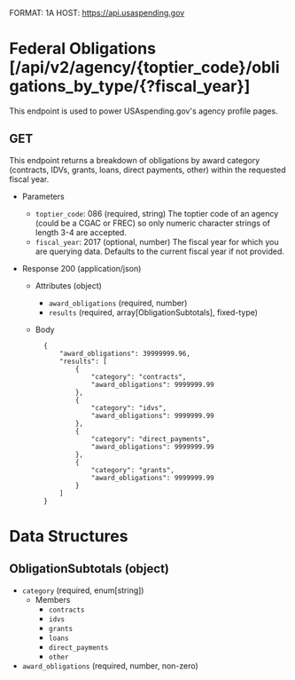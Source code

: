FORMAT: 1A
HOST: https://api.usaspending.gov

# Federal Obligations [/api/v2/agency/{toptier_code}/obligations_by_type/{?fiscal_year}]

This endpoint is used to power USAspending.gov's agency profile pages.

## GET

This endpoint returns a breakdown of obligations by award category (contracts, IDVs, grants, loans, direct payments, other) within the requested fiscal year.

+ Parameters
    + `toptier_code`: 086 (required, string)
        The toptier code of an agency (could be a CGAC or FREC) so only numeric character strings of length 3-4 are accepted.
    + `fiscal_year`: 2017 (optional, number)
        The fiscal year for which you are querying data. Defaults to the current fiscal year if not provided.
        
+ Response 200 (application/json)
    + Attributes (object)
        + `award_obligations` (required, number)
        + `results` (required, array[ObligationSubtotals], fixed-type)

    + Body

            {
                "award_obligations": 39999999.96,
                "results": [
                    {
                        "category": "contracts",
                        "award_obligations": 9999999.99
                    },
                    {
                        "category": "idvs",
                        "award_obligations": 9999999.99
                    },
                    {
                        "category": "direct_payments",
                        "award_obligations": 9999999.99
                    },
                    {
                        "category": "grants",
                        "award_obligations": 9999999.99
                    }
                ]
            }

# Data Structures

## ObligationSubtotals (object)
+ `category` (required, enum[string])
    + Members
        + `contracts`
        + `idvs`
        + `grants`
        + `loans`
        + `direct_payments`
        + `other`
+ `award_obligations` (required, number, non-zero)